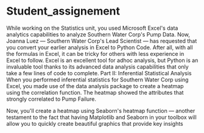 # Student_assignement
While working on the Statistics unit, you used Microsoft Excel's data analytics capabilities to analyze Southern Water Corp's Pump Data.  Now, Joanna Luez — Southern Water Corp's Lead Scientist — has requested that you convert your earlier analysis in Excel to Python Code. After all, with all the formulas in Excel, it can be tricky for others with less experience in Excel to follow.  Excel is an excellent tool for adhoc analysis, but Python is an invaluable tool thanks to its advanced data analysis capabilities that only take a few lines of code to complete.
Part II: Inferential Statistical Analysis
When you performed inferential statistics for Southern Water Corp using Excel, you made use of the data analysis package to create a heatmap using the correlation function. The heatmap showed the attributes that strongly correlated to Pump Failure.

Now, you'll create a heatmap using Seaborn's heatmap function — another testament to the fact that having Matplotlib and Seaborn in your toolbox will allow you to quickly create beautiful graphics that provide key insights
